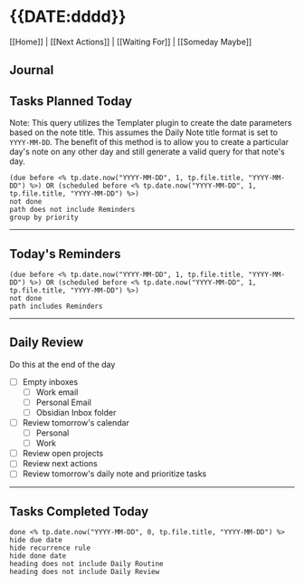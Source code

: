 # {{DATE:dddd}}
[[Home]] | [[Next Actions]] | [[Waiting For]] | [[Someday Maybe]]
## Journal

## Tasks Planned Today
Note: This query utilizes the Templater plugin to create the date parameters based on the note title. This assumes the Daily Note title format is set to `YYYY-MM-DD`. The benefit of this method is to allow you to create a particular day's note on any other day and still generate a valid query for that note's day.
```tasks
(due before <% tp.date.now("YYYY-MM-DD", 1, tp.file.title, "YYYY-MM-DD") %>) OR (scheduled before <% tp.date.now("YYYY-MM-DD", 1, tp.file.title, "YYYY-MM-DD") %>)
not done
path does not include Reminders
group by priority
```
***
## Today's Reminders
```tasks
(due before <% tp.date.now("YYYY-MM-DD", 1, tp.file.title, "YYYY-MM-DD") %>) OR (scheduled before <% tp.date.now("YYYY-MM-DD", 1, tp.file.title, "YYYY-MM-DD") %>)
not done
path includes Reminders
```
***
## Daily Review
Do this at the end of the day 
- [ ] Empty inboxes
	- [ ] Work email
	- [ ] Personal Email
	- [ ] Obsidian Inbox folder
- [ ] Review tomorrow's calendar
	- [ ] Personal
	- [ ] Work
- [ ] Review open projects
- [ ] Review next actions
- [ ] Review tomorrow's daily note and prioritize tasks

***
## Tasks Completed Today
```tasks
done <% tp.date.now("YYYY-MM-DD", 0, tp.file.title, "YYYY-MM-DD") %>
hide due date
hide recurrence rule
hide done date
heading does not include Daily Routine
heading does not include Daily Review
```